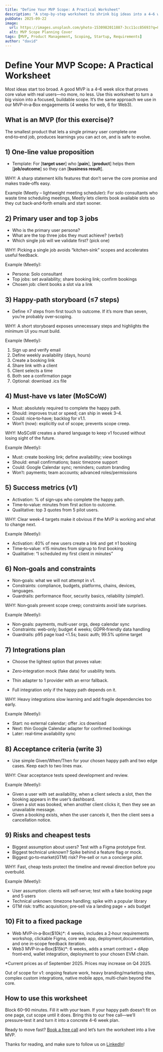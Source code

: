 ```yaml
---
title: "Define Your MVP Scope: A Practical Worksheet"
description: "A step-by-step worksheet to shrink big ideas into a 4–6 week, fixed‑scope MVP that delivers learning and traction."
pubDate: 2025-09-22
image:
  url: https://images.unsplash.com/photo-1530982011887-3cc11cc85693?q=80&w=1632&auto=format&fit=crop&ixlib=rb-4.1.0&ixid=M3wxMjA3fDB8MHxwaG90by1wYWdlfHx8fGVufDB8fHx8fA%3D%3D
  alt: MVP Scope Planning Cover
tags: [MVP, Product Management, Scoping, Startup, Requirements]
author: "david"
---
```


# Define Your MVP Scope: A Practical Worksheet

Most ideas start too broad. A good MVP is a 4–6 week slice that proves core value with real users—no more, no less. Use this worksheet to turn a big vision into a focused, buildable scope. It’s the same approach we use in our MVP‑in‑a‑Box engagements (4 weeks for web, 6 for Web3).

## What is an MVP (for this exercise)?

The smallest product that lets a single primary user complete one end‑to‑end job, produces learnings you can act on, and is safe to evolve.

## 1) One‑line value proposition

 - Template: For [**target user**] who [**pain**], [**product**] helps them [**job/outcome**] so they can [**business result**].

WHY: A sharp statement kills features that don’t serve the core promise and makes trade‑offs easy.

Example (Meetly – lightweight meeting scheduler): For solo consultants who waste time scheduling meetings, Meetly lets clients book available slots so they cut back‑and‑forth emails and start sooner.

## 2) Primary user and top 3 jobs

- Who is the primary user persona?
- What are the top three jobs they must achieve? (verbs!)
- Which single job will we validate first? (pick one)

WHY: Picking a single job avoids “kitchen‑sink” scopes and accelerates useful feedback.

Example (Meetly):
- Persona: Solo consultant
- Top jobs: set availability; share booking link; confirm bookings
- Chosen job: client books a slot via a link

## 3) Happy‑path storyboard (≤7 steps)

- Define ≤7 steps from first touch to outcome. If it’s more than seven, you’re probably over‑scoping.

WHY: A short storyboard exposes unnecessary steps and highlights the minimum UI you must build.

Example (Meetly):
1. Sign up and verify email
2. Define weekly availability (days, hours)
3. Create a booking link
4. Share link with a client
5. Client selects a time
6. Both see a confirmation page
7. Optional: download .ics file

## 4) Must‑have vs later (MoSCoW)

- Must: absolutely required to complete the happy path.
- Should: improves trust or speed; can ship in week 3–4.
- Could: nice‑to‑have; backlog for v1.1.
- Won’t (now): explicitly out of scope; prevents scope creep.

WHY: MoSCoW creates a shared language to keep v1 focused without losing sight of the future.

Example (Meetly):
- Must: create booking link; define availability; view bookings
- Should: email confirmations; basic timezone support
- Could: Google Calendar sync; reminders; custom branding
- Won’t: payments; team accounts; advanced roles/permissions

## 5) Success metrics (v1)

- Activation: % of sign‑ups who complete the happy path.
- Time‑to‑value: minutes from first action to outcome.
- Qualitative: top 3 quotes from 5 pilot users.

WHY: Clear week‑4 targets make it obvious if the MVP is working and what to change next.

Example (Meetly):
- Activation: 40% of new users create a link and get ≥1 booking
- Time‑to‑value: ≤15 minutes from signup to first booking
- Qualitative: “I scheduled my first client in minutes”

## 6) Non‑goals and constraints

- Non‑goals: what we will not attempt in v1.
- Constraints: compliance, budgets, platforms, chains, devices, languages.
- Guardrails: performance floor, security basics, reliability (simple!).

WHY: Non‑goals prevent scope creep; constraints avoid late surprises.

Example (Meetly):
- Non‑goals: payments, multi‑user orgs, deep calendar sync
- Constraints: web‑only; budget 4 weeks; GDPR‑friendly data handling
- Guardrails: p95 page load <1.5s; basic auth; 99.5% uptime target

## 7) Integrations plan

- Choose the lightest option that proves value:

- Zero‑integration mock (fake data) for usability tests.
- Thin adapter to 1 provider with an error fallback.
- Full integration only if the happy path depends on it.

WHY: Heavy integrations slow learning and add fragile dependencies too early.

Example (Meetly):
- Start: no external calendar; offer .ics download
- Next: thin Google Calendar adapter for confirmed bookings
- Later: real‑time availability sync

## 8) Acceptance criteria (write 3)

 - Use simple Given/When/Then for your chosen happy path and two edge cases. Keep each to two lines max.

WHY: Clear acceptance tests speed development and review.

Example (Meetly):
- Given a user with set availability, when a client selects a slot, then the booking appears in the user’s dashboard.
- Given a slot was booked, when another client clicks it, then they see an unavailable message.
- Given a booking exists, when the user cancels it, then the client sees a cancellation notice.

## 9) Risks and cheapest tests

- Biggest assumption about users? Test with a Figma prototype first.
- Biggest technical unknown? Spike behind a feature flag or mock.
- Biggest go‑to‑market(GTM) risk? Pre‑sell or run a concierge pilot.

WHY: Fast, cheap tests protect the timeline and reveal direction before you overbuild.

Example (Meetly):
- User assumption: clients will self‑serve; test with a fake booking page and 5 users
- Technical unknown: timezone handling; spike with a popular library
- GTM risk: traffic acquisition; pre‑sell via a landing page + ads budget

## 10) Fit to a fixed package

- Web MVP‑in‑a‑Box($10k)*: 4 weeks, includes a 2‑hour requirements workshop, clickable Figma, core web app, deployment,documentation, and one in‑scope feedback iteration.
- Web3 MVP‑in‑a‑Box($15k)*: 6 weeks, adds a smart contract + dApp front‑end, wallet integration, deployment to your chosen EVM chain.

*Current prices as of September 2025. Prices may increase on Q4 2025. 

Out of scope for v1: ongoing feature work, heavy branding/marketing sites, complex custom integrations, native mobile apps, multi‑chain beyond the core.

## How to use this worksheet

Block 60–90 minutes. Fill it with your team. If your happy path doesn’t fit on one page, cut scope until it does. Bring this to our free call—we’ll pressure‑test it and turn it into a concrete 4–6 week plan.

Ready to move fast? [Book a free call](https://calendar.app.google/bptKpG7DXXLZve3r5) and let’s turn the worksheet into a live MVP.

Thanks for reading, and make sure to follow us on [LinkedIn](https://www.linkedin.com/company/kminotech/)!